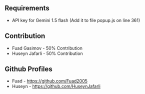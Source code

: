 ## Requirements
- API key for Gemini 1.5 flash (Add it to file popup.js on line 361)

## Contribution
- Fuad Gasimov - 50% Contribution
- Huseyn Jafarli - 50% Contribution

## Github Profiles
- Fuad - https://github.com/Fuad2005
- Huseyn - https://github.com/HuseynJafarli


